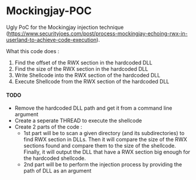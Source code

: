# Mockingjay-POC

Ugly PoC for the Mockingjay injection technique (https://www.securityjoes.com/post/process-mockingjay-echoing-rwx-in-userland-to-achieve-code-execution).

What this code does :

1. Find the offset of the RWX section in the hardcoded DLL
2. Find the size of the RWX section in the hardcoded DLL
3. Write Shellcode into the RWX section of the hardcoded DLL
4. Execute Shellcode from the RWX section of the hardcoded DLL


#### TODO
- Remove the hardcoded DLL path and get it from a command line argument
- Create a seperate THREAD to execute the shellcode
- Create 2 parts of the code :
	- 1st part will be to scan a given directory (and its subdirectories) to find RWX section in DLLs. Then it will compare the size of the RWX sections found and compare them to the size of the shellcode. Finally, it will output the DLL that have a RWX section big enough for the hardcoded shellcode.
	- 2nd part will be to perform the injection process by providing the path of DLL as an argument
